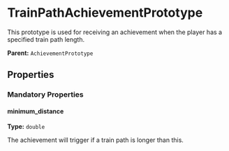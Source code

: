 # TrainPathAchievementPrototype

This prototype is used for receiving an achievement when the player has a specified train path length.

**Parent:** `AchievementPrototype`

## Properties

### Mandatory Properties

#### minimum_distance

**Type:** `double`

The achievement will trigger if a train path is longer than this.


